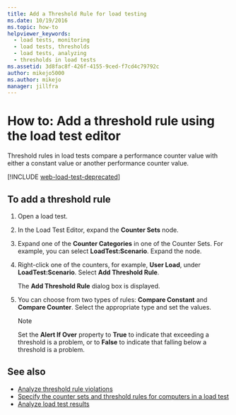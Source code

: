 ```yaml
---
title: Add a Threshold Rule for load testing
ms.date: 10/19/2016
ms.topic: how-to
helpviewer_keywords: 
  - load tests, monitoring
  - load tests, thresholds
  - load tests, analyzing
  - thresholds in load tests
ms.assetid: 3d8fac8f-426f-4155-9ced-f7cd4c79792c
author: mikejo5000
ms.author: mikejo
manager: jillfra
---
```

# How to: Add a threshold rule using the load test editor

Threshold rules in load tests compare a performance counter value with either a constant value or another performance counter value.

[!INCLUDE [web-load-test-deprecated](includes/web-load-test-deprecated.md)]

## To add a threshold rule

1. Open a load test.

2. In the Load Test Editor, expand the **Counter Sets** node.

3. Expand one of the **Counter Categories** in one of the Counter Sets. For example, you can select **LoadTest:Scenario**. Expand the node.

4. Right-click one of the counters, for example, **User Load**, under **LoadTest:Scenario**. Select **Add Threshold Rule**.

     The **Add Threshold Rule** dialog box is displayed.

5. You can choose from two types of rules: **Compare Constant** and **Compare Counter**. Select the appropriate type and set the values.

    > [!NOTE]
    > Set the **Alert If Over** property to **True** to indicate that exceeding a threshold is a problem, or to **False** to indicate that falling below a threshold is a problem.

## See also

- [Analyze threshold rule violations](../test/analyze-threshold-rule-violations-in-load-tests.md)
- [Specify the counter sets and threshold rules for computers in a load test](../test/specify-counter-sets-and-threshold-rules-for-load-testing.md)
- [Analyze load test results](../test/analyze-load-test-results-using-the-load-test-analyzer.md)
